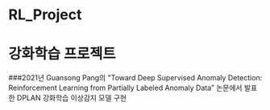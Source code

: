 # RL_Project
# 강화학습 프로젝트

###2021년 Guansong Pang의 "Toward Deep Supervised Anomaly Detection: Reinforcement Learning from Partially Labeled Anomaly Data” 논문에서 발표한 DPLAN 강화학습 이상감지 모델 구현

